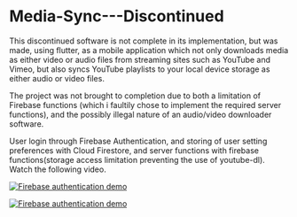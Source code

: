 # Media-Sync---Discontinued
This discontinued software is not complete in its implementation, but was made, using flutter, as a mobile application which not only downloads media as either video or audio files from streaming sites such as YouTube and Vimeo, but also syncs YouTube playlists to your local device storage as either audio or video files.

The project was not brought to completion due to both a limitation of Firebase functions (which i faultily chose to implement the required server functions), and the possibly illegal nature of an audio/video downloader software.

User login through Firebase Authentication, and storing of user setting preferences with Cloud Firestore, and server functions with firebase functions(storage access limitation preventing the use of youtube-dl). Watch the following video.

[![Firebase authentication demo](https://user-images.githubusercontent.com/47716543/103261857-f4f82500-4970-11eb-8a99-2e385a750579.png)](https://user-images.githubusercontent.com/47716543/103261279-f1639e80-496e-11eb-9b94-72184d07ee83.mp4 "Authhentication and user preference storage")

[![Firebase authentication demo](https://user-images.githubusercontent.com/47716543/103262311-9f247c80-4972-11eb-8861-6a9135bd98b0.png)](https://user-images.githubusercontent.com/47716543/103262014-97b0a380-4971-11eb-90c1-b5b730aaa0c4.mp4 "Authhentication and user preference storage")



